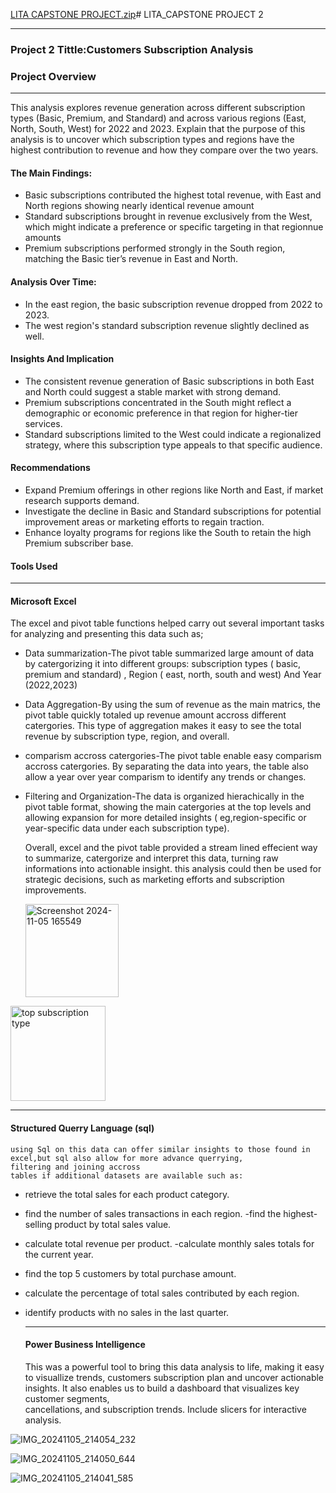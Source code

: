 [LITA CAPSTONE PROJECT.zip](https://github.com/user-attachments/files/17661027/LITA.CAPSTONE.PROJECT.zip)# LITA_CAPSTONE PROJECT 2
___

### Project 2 Tittle:Customers Subscription Analysis

### Project Overview
___

This analysis explores revenue generation across different subscription types
(Basic, Premium, and Standard) and across various regions (East, North, South, West) for 2022 and 2023. Explain that the purpose of
this analysis is to uncover which subscription types and regions have the highest contribution to revenue and how they compare over the two years.

#### The Main Findings:
- Basic subscriptions contributed the highest total revenue, with East and North regions showing nearly identical revenue amount
- Standard subscriptions brought in revenue exclusively from the West, which might indicate a preference or specific targeting in that regionnue amounts
- Premium subscriptions performed strongly in the South region, matching the Basic tier’s revenue in East and North.
  
#### Analysis Over Time:
- In the east region, the basic subscription revenue dropped from 2022 to 2023.
- The west region's standard subscription revenue slightly declined as well. 

#### Insights And Implication
- The consistent revenue generation of Basic subscriptions in both East and North could suggest a stable market with strong demand.
- Premium subscriptions concentrated in the South might reflect a demographic or economic preference in that region for higher-tier services.
- Standard subscriptions limited to the West could indicate a regionalized strategy, where this subscription type appeals to that specific audience.

#### Recommendations
 - Expand Premium offerings in other regions like North and East, if market research supports demand.
 - Investigate the decline in Basic and Standard subscriptions for potential improvement areas or marketing efforts to regain traction.
 - Enhance loyalty programs for regions like the South to retain the high Premium subscriber base.

 
#### Tools Used
___

#### Microsoft Excel
  The excel and pivot table functions helped carry out several important tasks for analyzing and presenting this data such as;
  - Data summarization-The pivot table summarized large amount of data by catergorizing it into different groups:
  subscription types ( basic, premium and standard) , Region ( east, north, south and west) And Year (2022,2023)
  - Data Aggregation-By using the sum of revenue as the main matrics, the pivot table quickly totaled up revenue amount accross different catergories.
  This type of aggregation makes it easy to see the total revenue by subscription type, region, and overall.
  - comparism accross catergories-The pivot table enable easy comparism accross catergories. By separating the data into years, the table also allow a year over year comparism to identify
  any trends or changes.
  - Filtering and Organization-The data is organized hierachically in the pivot table format, showing the main catergories at the top levels and allowing expansion for more detailed insights
    ( eg,region-specific or year-specific data under each subscription type).

    Overall, excel and the pivot table provided a stream lined effecient way to summarize, catergorize and interpret this data, turning raw informations into actionable insight.
    this analysis could then be used for strategic decisions, such as marketing efforts and subscription improvements.

    <img width="149" alt="Screenshot 2024-11-05 165549" src="https://github.com/user-attachments/assets/21786f31-8583-49f2-80bc-40f2adefb0a4">

    



  <img width="152" alt="top subscription type" src="https://github.com/user-attachments/assets/55a00f8e-2202-4343-a8de-759b8713b58b">

    



  ___

  #### Structured Querry Language (sql)
    using Sql on this data can offer similar insights to those found in excel,but sql also allow for more advance querrying,
    filtering and joining accross
    tables if additional datasets are available such as:
  - retrieve the total sales for each product category.
  - find the number of sales transactions in each region.
  -find the highest-selling product by total sales value.
  - calculate total revenue per product.
  -calculate monthly sales totals for the current year.
  - find the top 5 customers by total purchase amount.
  - calculate the percentage of total sales contributed by each region.
  - identify products with no sales in the last quarter.




    ___

    #### Power Business Intelligence
    This was a powerful tool to bring this data analysis to life, making it easy to visuallize trends,
    customers subscription plan and uncover actionable insights.
    It also enables us to build a dashboard that visualizes key customer segments,	
  	cancellations, and subscription trends. Include slicers for interactive analysis.




![IMG_20241105_214054_232](https://github.com/user-attachments/assets/2da3439f-4e2f-4f59-a8fe-b809c20673b8)









![IMG_20241105_214050_644](https://github.com/user-attachments/assets/e2943161-3056-4d1b-9b31-f6833e686089)








![IMG_20241105_214041_585](https://github.com/user-attachments/assets/3f8ac327-c1d9-4e34-8d0a-9ae3e966a5b4)




  

  
